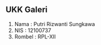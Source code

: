 ## UKK Galeri
<ol><li>Nama : Putri Rizwanti Sungkawa</li>
    <li>NIS : 12100737</li>
    <li>Rombel : RPL-XII</li>
</ol>
